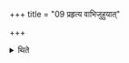 +++
title = "09 प्रहृत्य वाभिजुहुयात्"

+++

<details><summary>थिते</summary>

प्रहृत्य वाभिजुहुयात् ९
</details>
